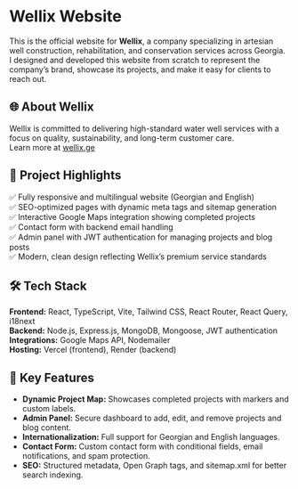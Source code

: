 # Wellix Website

This is the official website for **Wellix**, a company specializing in artesian well construction, rehabilitation, and conservation services across Georgia. I designed and developed this website from scratch to represent the company’s brand, showcase its projects, and make it easy for clients to reach out.


## 🌐 About Wellix

Wellix is committed to delivering high-standard water well services with a focus on quality, sustainability, and long-term customer care.  
Learn more at [wellix.ge](https://wellix.ge)

## 🚀 Project Highlights

✅ Fully responsive and multilingual website (Georgian and English)  
✅ SEO-optimized pages with dynamic meta tags and sitemap generation  
✅ Interactive Google Maps integration showing completed projects  
✅ Contact form with backend email handling  
✅ Admin panel with JWT authentication for managing projects and blog posts  
✅ Modern, clean design reflecting Wellix’s premium service standards

## 🛠️ Tech Stack

**Frontend:** React, TypeScript, Vite, Tailwind CSS, React Router, React Query, i18next  
**Backend:** Node.js, Express.js, MongoDB, Mongoose, JWT authentication  
**Integrations:** Google Maps API, Nodemailer  
**Hosting:** Vercel (frontend), Render (backend)

## 📌 Key Features

- **Dynamic Project Map:** Showcases completed projects with markers and custom labels.  
- **Admin Panel:** Secure dashboard to add, edit, and remove projects and blog content.  
- **Internationalization:** Full support for Georgian and English languages.  
- **Contact Form:** Custom contact form with conditional fields, email notifications, and spam protection.  
- **SEO:** Structured metadata, Open Graph tags, and sitemap.xml for better search indexing.
